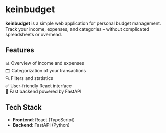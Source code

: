 # keinbudget

**keinbudget** is a simple web application for personal budget management. Track your income, expenses, and categories – without complicated spreadsheets or overhead.

## Features

📊 Overview of income and expenses  
🗂️ Categorization of your transactions  
🔍 Filters and statistics  
✅ User-friendly React interface  
🚀 Fast backend powered by FastAPI  

## Tech Stack

- **Frontend**: React (TypeScript)  
- **Backend**: FastAPI (Python)  
